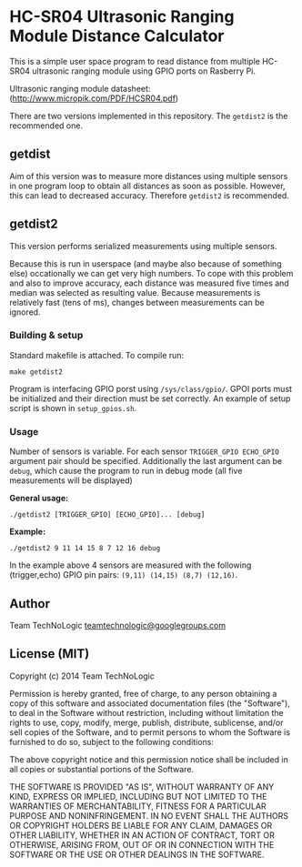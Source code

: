 HC-SR04 Ultrasonic Ranging Module Distance Calculator
=================

This is a simple user space program to read distance from multiple HC-SR04 ultrasonic ranging module using GPIO ports on Rasberry Pi.

Ultrasonic ranging module datasheet: (http://www.micropik.com/PDF/HCSR04.pdf)

There are two versions implemented in this repository. The `getdist2` is the recommended one.

getdist
-------
Aim of this version was to measure more distances using multiple sensors in one program loop to obtain all distances as soon as possible.
However, this can lead to decreased accuracy. Therefore `getdist2` is recommended.


getdist2
--------
This version performs serialized measurements using multiple sensors. 

Because this is run in userspace (and maybe also because of something else) occationally we can get very high numbers. To cope with this problem and also to improve accuracy, each distance was measured five times and median was selected as resulting value. Because measurements is relatively fast (tens of ms), changes between measurements can be ignored.

### Building & setup
Standard makefile is attached. To compile run:

```
make getdist2
```

Program is interfacing GPIO porst using `/sys/class/gpio/`. GPOI ports must be initialized and their direction must be set correctly. An example of setup script is shown in `setup_gpios.sh`.

### Usage
Number of sensors is variable. For each sensor `TRIGGER_GPIO ECHO_GPIO` argument pair should be specified. Additionally the last argument can be `debug`, which cause the program to run in debug mode (all five measurements will be displayed)

**General usage:**

```
./getdist2 [TRIGGER_GPIO] [ECHO_GPIO]... [debug]
```

**Example:**

```
./getdist2 9 11 14 15 8 7 12 16 debug
```

In the example above 4 sensors are measured with the following (trigger,echo) GPIO pin pairs: `(9,11) (14,15) (8,7) (12,16)`.


Author
------

Team TechNoLogic <teamtechnologic@googlegroups.com>

License (MIT)
-------------

Copyright (c) 2014 Team TechNoLogic

Permission is hereby granted, free of charge, to any person obtaining a copy of this software and associated documentation files (the "Software"), to deal in the Software without restriction, including without limitation the rights to use, copy, modify, merge, publish, distribute, sublicense, and/or sell copies of the Software, and to permit persons to whom the Software is furnished to do so, subject to the following conditions:

The above copyright notice and this permission notice shall be included in all copies or substantial portions of the Software.

THE SOFTWARE IS PROVIDED "AS IS", WITHOUT WARRANTY OF ANY KIND, EXPRESS OR IMPLIED, INCLUDING BUT NOT LIMITED TO THE WARRANTIES OF MERCHANTABILITY, FITNESS FOR A PARTICULAR PURPOSE AND NONINFRINGEMENT. IN NO EVENT SHALL THE AUTHORS OR COPYRIGHT HOLDERS BE LIABLE FOR ANY CLAIM, DAMAGES OR OTHER LIABILITY, WHETHER IN AN ACTION OF CONTRACT, TORT OR OTHERWISE, ARISING FROM, OUT OF OR IN CONNECTION WITH THE SOFTWARE OR THE USE OR OTHER DEALINGS IN THE SOFTWARE.
